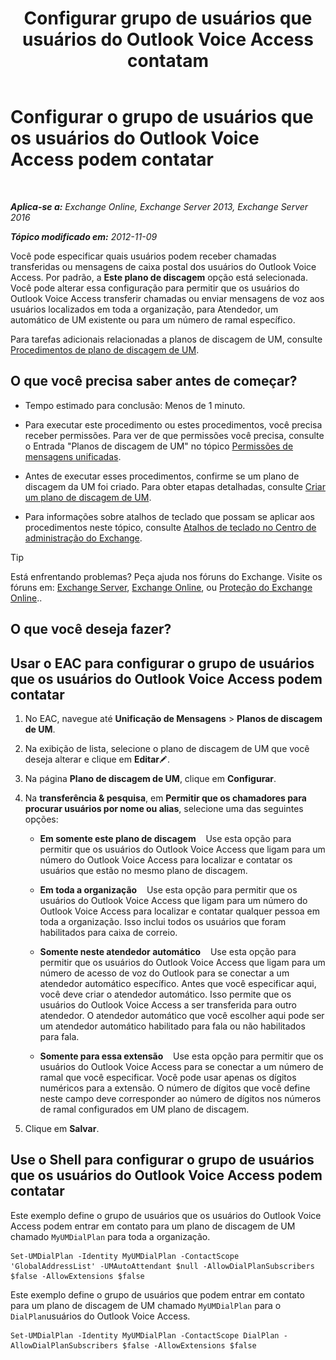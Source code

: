 ﻿---
title: 'Configurar grupo de usuários que usuários do Outlook Voice Access contatam'
TOCTitle: Configurar o grupo de usuários que os usuários do Outlook Voice Access podem contatar
ms:assetid: a8dc0f9e-dc86-4128-af63-d4e550aed5bb
ms:mtpsurl: https://technet.microsoft.com/pt-br/library/Ee423551(v=EXCHG.150)
ms:contentKeyID: 50486323
ms.date: 05/22/2018
mtps_version: v=EXCHG.150
ms.translationtype: MT
---

# Configurar o grupo de usuários que os usuários do Outlook Voice Access podem contatar

 

_**Aplica-se a:** Exchange Online, Exchange Server 2013, Exchange Server 2016_

_**Tópico modificado em:** 2012-11-09_

Você pode especificar quais usuários podem receber chamadas transferidas ou mensagens de caixa postal dos usuários do Outlook Voice Access. Por padrão, a **Este plano de discagem** opção está selecionada. Você pode alterar essa configuração para permitir que os usuários do Outlook Voice Access transferir chamadas ou enviar mensagens de voz aos usuários localizados em toda a organização, para Atendedor, um automático de UM existente ou para um número de ramal específico.

Para tarefas adicionais relacionadas a planos de discagem de UM, consulte [Procedimentos de plano de discagem de UM](um-dial-plan-procedures-exchange-2013-help.md).

## O que você precisa saber antes de começar?

  - Tempo estimado para conclusão: Menos de 1 minuto.

  - Para executar este procedimento ou estes procedimentos, você precisa receber permissões. Para ver de que permissões você precisa, consulte o Entrada "Planos de discagem de UM" no tópico [Permissões de mensagens unificadas](unified-messaging-permissions-exchange-2013-help.md).

  - Antes de executar esses procedimentos, confirme se um plano de discagem da UM foi criado. Para obter etapas detalhadas, consulte [Criar um plano de discagem de UM](create-a-um-dial-plan-exchange-2013-help.md).

  - Para informações sobre atalhos de teclado que possam se aplicar aos procedimentos neste tópico, consulte [Atalhos de teclado no Centro de administração do Exchange](keyboard-shortcuts-in-the-exchange-admin-center-exchange-online-protection-help.md).


> [!TIP]
> Está enfrentando problemas? Peça ajuda nos fóruns do Exchange. Visite os fóruns em: <A href="https://go.microsoft.com/fwlink/p/?linkid=60612">Exchange Server</A>, <A href="https://go.microsoft.com/fwlink/p/?linkid=267542">Exchange Online</A>, ou <A href="https://go.microsoft.com/fwlink/p/?linkid=285351">Proteção do Exchange Online</A>..



## O que você deseja fazer?

## Usar o EAC para configurar o grupo de usuários que os usuários do Outlook Voice Access podem contatar

1.  No EAC, navegue até **Unificação de Mensagens** \> **Planos de discagem de UM**.

2.  Na exibição de lista, selecione o plano de discagem de UM que você deseja alterar e clique em **Editar**![Ícone de edição](images/JJ218640.6f53ccb2-1f13-4c02-bea0-30690e6ea71d(EXCHG.150).gif "Ícone de edição").

3.  Na página **Plano de discagem de UM**, clique em **Configurar**.

4.  Na **transferência & pesquisa**, em **Permitir que os chamadores para procurar usuários por nome ou alias**, selecione uma das seguintes opções:
    
      - **Em somente este plano de discagem**    Use esta opção para permitir que os usuários do Outlook Voice Access que ligam para um número do Outlook Voice Access para localizar e contatar os usuários que estão no mesmo plano de discagem.
    
      - **Em toda a organização**    Use esta opção para permitir que os usuários do Outlook Voice Access que ligam para um número do Outlook Voice Access para localizar e contatar qualquer pessoa em toda a organização. Isso inclui todos os usuários que foram habilitados para caixa de correio.
    
      - **Somente neste atendedor automático**    Use esta opção para permitir que os usuários do Outlook Voice Access que ligam para um número de acesso de voz do Outlook para se conectar a um atendedor automático específico. Antes que você especificar aqui, você deve criar o atendedor automático. Isso permite que os usuários do Outlook Voice Access a ser transferida para outro atendedor. O atendedor automático que você escolher aqui pode ser um atendedor automático habilitado para fala ou não habilitados para fala.
    
      - **Somente para essa extensão**    Use esta opção para permitir que os usuários do Outlook Voice Access para se conectar a um número de ramal que você especificar. Você pode usar apenas os dígitos numéricos para a extensão. O número de dígitos que você define neste campo deve corresponder ao número de dígitos nos números de ramal configurados em UM plano de discagem.

5.  Clique em **Salvar**.

## Use o Shell para configurar o grupo de usuários que os usuários do Outlook Voice Access podem contatar

Este exemplo define o grupo de usuários que os usuários do Outlook Voice Access podem entrar em contato para um plano de discagem de UM chamado `MyUMDialPlan` para toda a organização.

    Set-UMDialPlan -Identity MyUMDialPlan -ContactScope 'GlobalAddressList' -UMAutoAttendant $null -AllowDialPlanSubscribers $false -AllowExtensions $false

Este exemplo define o grupo de usuários que podem entrar em contato para um plano de discagem de UM chamado `MyUMDialPlan` para o `DialPlan`usuários do Outlook Voice Access.

    Set-UMDialPlan -Identity MyUMDialPlan -ContactScope DialPlan -AllowDialPlanSubscribers $false -AllowExtensions $false

